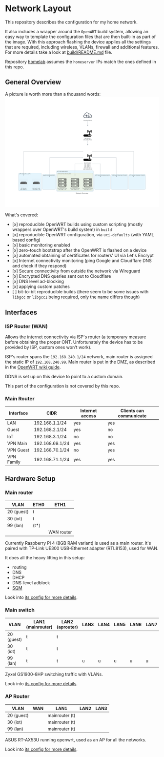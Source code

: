 # Network Layout

This repository describes the configuration for my home network.

It also includes a wrapper around the `OpenWRT` build system,
allowing an easy way to template the configuration files that are then
built-in as part of the image.
With this approach flashing the device applies all the settings that are required,
including wireless, VLANs, firewall and additional features.
For more details take a look at [build/README.md](build/README.md) file.

Repository [homelab](https://github.com/dezeroku/homelab) assumes the
`homeserver` IPs match the ones defined in this repo.

## General Overview

A picture is worth more than a thousand words:
![Network Overview](docs/diagrams/created/network_overview.png?raw=true "Network Overview")

What's covered:

- \[x\] reproducible OpenWRT builds using custom scripting (mostly wrappers over OpenWRT's build system) in `build`
- \[x\] reproducible OpenWRT configuration, via `uci-defaults` (with YAML based config)
- \[x\] basic monitoring enabled
- \[x\] zero-touch bootstrap after the OpenWRT is flashed on a device
- \[x\] automated obtaining of certificates for routers' UI via Let's Encrypt
- \[x\] Internet connectivity monitoring (ping Google and Cloudflare DNS and check if they respond)
- \[x\] Secure connectivity from outside the network via Wireguard
- \[x\] Encrypted DNS queries sent out to Cloudflare
- \[x\] DNS level ad-blocking
- \[x\] applying custom patches
- \[ \] bit-to-bit reproducible builds (there seem to be some issues with `libgcc` or `libgcc1` being required, only the name differs though)

## Interfaces

### ISP Router (WAN)

Allows the internet connectivity via ISP's router (a temporary measure before obtaining the proper ONT. Unfortunately the device has to be provided by ISP, custom ones won't work).

ISP's router spans the `192.168.240.1/24` network, main router is assigned the static IP of `192.168.240.99`.
Main router is put in the DMZ, as described in the [OpenWRT wiki guide](https://openwrt.org/docs/guide-user/network/wan/dmz-based-bridge-mode).

DDNS is set up on this device to point to a custom domain.

This part of the configuration is not covered by this repo.

### Main Router

| Interface  | CIDR            | Internet access | Clients can communicate |
| ---------- | --------------- | --------------- | ----------------------- |
| LAN        | 192.168.1.1/24  | yes             | yes                     |
| Guest      | 192.168.2.1/24  | yes             | no                      |
| IoT        | 192.168.3.1/24  | no              | no                      |
| VPN Main   | 192.168.69.1/24 | yes             | yes                     |
| VPN Guest  | 192.168.70.1/24 | no              | yes                     |
| VPN Family | 192.168.71.1/24 | yes             | yes                     |

## Hardware Setup

### Main router

| VLAN       | ETH0  | ETH1       |
| ---------- | ----- | ---------- |
| 20 (guest) | t     |            |
| 30 (iot)   | t     |            |
| 99 (lan)   | (t\*) |            |
|            |       | WAN router |

Currently Raspberry Pi 4 (8GB RAM variant) is used as a main router.
It's paired with TP-Link UE300 USB-Ethernet adapter (RTL8153), used for WAN.

It does all the heavy lifting in this setup:

- routing
- DNS
- DHCP
- DNS-level adblock
- [SQM](https://openwrt.org/docs/guide-user/network/traffic-shaping/sqm)

Look into [its config for more details](build/config/rpi4b/template-variables.yaml).

### Main switch

| VLAN       | LAN1 (mainrouter) | LAN2 (aprouter) | LAN3 | LAN4 | LAN5 | LAN6 | LAN7 | LAN8 |
| ---------- | ----------------- | --------------- | ---- | ---- | ---- | ---- | ---- | ---- |
| 20 (guest) | t                 | t               |      |      |      |      |      |      |
| 30 (iot)   | t                 | t               |      |      |      |      |      | u    |
| 99 (lan)   | t                 | t               | u    | u    | u    | u    | u    |      |

Zyxel GS1900-8HP switching traffic with VLANs.

Look into [its config for more details](build/config/zyxel-gs1900-8hp-v2/template-variables.yaml).

### AP Router

| VLAN       | WAN | LAN1           | LAN2 | LAN3 |
| ---------- | --- | -------------- | ---- | ---- |
| 20 (guest) |     | mainrouter (t) |      |      |
| 30 (iot)   |     | mainrouter (t) |      |      |
| 99 (lan)   |     | mainrouter (t) |      |      |

ASUS RT-AX53U running openwrt, used as an AP for all the networks.

Look into [its config for more details](build/config/asus-rt-ax53u/template-variables.yaml).
